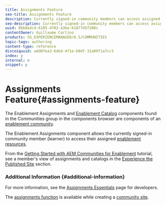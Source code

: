 ```yaml
---
title: Assignments Feature
seo-title: Assignments Feature
description: Currently signed-in community members can access assigned enablement resources
seo-description: Currently signed-in community members can access assigned enablement resources
uuid: 8bb8a4c4-6105-4702-a3be-61877d5f208c
contentOwner: Guillaume Carlino
products: SG_EXPERIENCEMANAGER/6.5/COMMUNITIES
topic-tags: authoring
content-type: reference
discoiquuid: add0fea3-6ded-4f1e-b0df-31a09f1a7cc3
index: y
internal: n
snippet: y
---
```


# Assignments Feature{#assignments-feature}

The Enablement Assignments and [Enablement Catalog](/6-5/communities/using/catalog.md) components found in the Communities group in the components browser are components of an [enablement community](../../../6-5/communities/using/overview.md#enablement-community).

The Enablement Assignments component allows the currently signed-in community member (learner) to access their assigned [enablement resources](/6-5/communities/using/resources.md).

From the [Getting Started with AEM Communities for Enablement](/6-5/communities/using/getting-started-enablement.md) tutorial, see a member's view of assignments and catalogs in the [Experience the Published Site](/6-5/communities/using/enablement-published-site.md) section.

<!--
Comment Type: draft

<h3>Introduction</h3>
-->

<!--
Comment Type: draft

<p>The Enablement feature for AEM Communities provides an environment where resources for learning can be accessed from a catalog or assigned to members of a community.</p>
<p>This section of the documentation describes:</p>
<ul>
<li>adding the Enablement feature to non-<a href="../../../6-5/communities/using/overview.md#community-sites">Community Sites</a></li>
<li>configuration settings for Enablement components</li>
</ul>
-->

<!--
Comment Type: draft

<h3>Adding Enablement Components to a Page</h3>
-->

<!--
Comment Type: draft

<p>When the AEM Site is not a Community Site, and it is desired to add components of the Enablement feature to a page in author mode, locate the components</p>
<ul>
<li><span class="code">Communities / Enablement Assignments</span></li>
<li><span class="code">Communities / Enablement Catalog</span></li>
</ul>
<p>to enable them to be dragged into place on a page where the assignments or catalog should appear.</p>
<p>For necessary information, visit <a href="/6-5/communities/using/basics.md">Communities Components Basics</a>.</p>
<p>When the <a href="../../../6-5/communities/using/essentials-assignments.md#essentials-for-client-side">required client-side libraries</a> are included, this is how the <span class="code">Enablement Assignments</span> component appears:</p>
-->

<!--
Comment Type: draft

<img imagerotate="0" src="assets/chlimage_1-193.png" />
-->

<!--
Comment Type: draft

<p>And the <span class="code">Enablement Catalog</span> appears as follows:</p>
-->

<!--
Comment Type: draft

<img imagerotate="0" src="assets/chlimage_1-194.png" />
-->

<!--
Comment Type: draft

<h3>Configuring Enablement Assignments</h3>
-->

<!--
Comment Type: draft

<p>When you double-click the <span class="code">Enablement Assignments</span> component, an edit dialog opens up.</p>
<p>Under the <strong>My Assigned properties</strong> tab, specify the basic features of the assignments listing:</p>
-->

<!--
Comment Type: draft

<img imagerotate="0" src="assets/chlimage_1-195.png" />
-->

<!--
Comment Type: draft

<ul>
<li><strong>Allow toolbar</strong><br /> If checked, display the toolbar. Default is deselected.</li>
<li><strong>Allow type selection</strong><br /> Defunct.</li>
<li><strong>Allow search</strong><br /> If checked, allow searching for specific assignments. Default is deselected.</li>
</ul>
-->

<!--
Comment Type: draft

<h3>Configuring Enablement Catalog</h3>
-->

<!--
Comment Type: draft

<p>When you double-click the <span class="code">Enablement Catalog</span> component, an edit dialog opens up.</p>
<p>Under the <strong>Enablement Catalog properties</strong> tab, specify whether or not to allow the toolbar:</p>
-->

<!--
Comment Type: draft

<img imagerotate="0" src="assets/chlimage_1-196.png" />
-->

<!--
Comment Type: draft

<ul>
<li><strong>Allow toolbar</strong><br /> If checked, display the toolbar. Default is deselected.</li>
</ul>
-->

### Additional Information {#additional-information}

For more information, see the [Assignments Essentials](../../../6-5/communities/using/essentials-assignments.md) page for developers.

The [assignments function](../../../6-5/communities/using/functions.md#assignments-function) is available while creating a [community site](../../../6-5/communities/using/sites-console.md).
